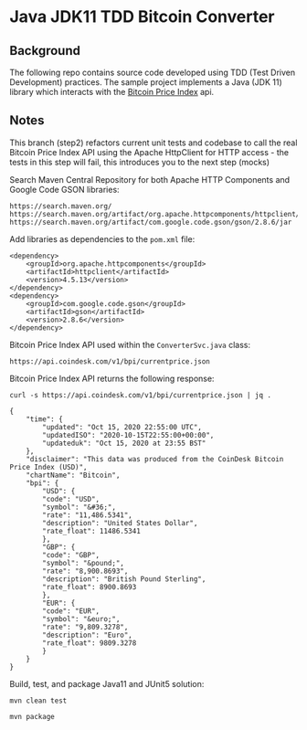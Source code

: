 # Java JDK11 TDD Bitcoin Converter

## Background
The following repo contains source code developed using TDD (Test Driven Development) practices. The sample project implements a Java (JDK 11) library which interacts with the [Bitcoin Price Index](https://www.coindesk.com/coindesk-api) api.

## Notes

This branch (step2) refactors current unit tests and codebase to call the real Bitcoin Price Index API using the Apache HttpClient for HTTP access - the tests in this step will fail, this introduces you to the next step (mocks)

Search Maven Central Repository for both Apache HTTP Components and Google Code GSON libraries:

```
https://search.maven.org/
https://search.maven.org/artifact/org.apache.httpcomponents/httpclient/4.5.13/jar
https://search.maven.org/artifact/com.google.code.gson/gson/2.8.6/jar
```

Add libraries as dependencies to the ```pom.xml``` file:

```
<dependency>
    <groupId>org.apache.httpcomponents</groupId>
    <artifactId>httpclient</artifactId>
    <version>4.5.13</version>
</dependency>
<dependency>
    <groupId>com.google.code.gson</groupId>
    <artifactId>gson</artifactId>
    <version>2.8.6</version>
</dependency>    
```

Bitcoin Price Index API used within the ```ConverterSvc.java``` class:

```
https://api.coindesk.com/v1/bpi/currentprice.json
```

Bitcoin Price Index API returns the following response:

```
curl -s https://api.coindesk.com/v1/bpi/currentprice.json | jq .
```

```
{
    "time": {
        "updated": "Oct 15, 2020 22:55:00 UTC",
        "updatedISO": "2020-10-15T22:55:00+00:00",
        "updateduk": "Oct 15, 2020 at 23:55 BST"
    },
    "disclaimer": "This data was produced from the CoinDesk Bitcoin Price Index (USD)",
    "chartName": "Bitcoin",
    "bpi": {
        "USD": {
        "code": "USD",
        "symbol": "&#36;",
        "rate": "11,486.5341",
        "description": "United States Dollar",
        "rate_float": 11486.5341
        },
        "GBP": {
        "code": "GBP",
        "symbol": "&pound;",
        "rate": "8,900.8693",
        "description": "British Pound Sterling",
        "rate_float": 8900.8693
        },
        "EUR": {
        "code": "EUR",
        "symbol": "&euro;",
        "rate": "9,809.3278",
        "description": "Euro",
        "rate_float": 9809.3278
        }
    }
}
```

Build, test, and package Java11 and JUnit5 solution:

```
mvn clean test
```

```
mvn package
```